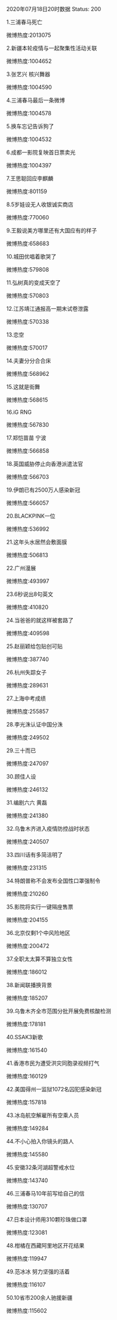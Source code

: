 2020年07月18日20时数据
Status: 200

1.三浦春马死亡

微博热度:2013075

2.新疆本轮疫情与一起聚集性活动关联

微博热度:1004652

3.张艺兴 核兴舞器

微博热度:1004590

4.三浦春马最后一条微博

微博热度:1004578

5.换车忘记告诉狗了

微博热度:1004532

6.成都一影院复映首日票卖光

微博热度:1004397

7.王思聪回应李麒麟

微博热度:801159

8.5岁娃设无人收银诚实商店

微博热度:770060

9.王毅说美方哪里还有大国应有的样子

微博热度:658683

10.城田优唱着歌哭了

微博热度:579808

11.弘树真的变成天空了

微博热度:570803

12.江苏靖江通报高一期末试卷泄露

微博热度:570338

13.恋空

微博热度:570017

14.夫妻分分合合床

微博热度:568962

15.这就是街舞

微博热度:568615

16.iG RNG

微博热度:567830

17.郑恺苗苗 宁波

微博热度:566858

18.英国威胁停止向香港派遣法官

微博热度:566703

19.伊朗已有2500万人感染新冠

微博热度:566057

20.BLACKPINK一位

微博热度:536992

21.这年头水居然会敷面膜

微博热度:506813

22.广州漫展

微博热度:493997

23.6秒说出8句英文

微博热度:410820

24.当爸爸的就这样被套路了

微博热度:409598

25.赵丽颖给包贴创可贴

微博热度:387740

26.杭州失踪女子

微博热度:289631

27.上海中考成绩

微博热度:255857

28.李光洙认证中国分洙

微博热度:249502

29.三十而已

微博热度:247097

30.顾佳人设

微博热度:246132

31.编剧六六 黄磊

微博热度:241380

32.乌鲁木齐进入疫情防控战时状态

微博热度:240507

33.四川话有多简洁明了

微博热度:231315

34.特朗普称不会发布全国性口罩强制令

微博热度:210260

35.影院将实行一键隔座售票

微博热度:204155

36.北京仅剩1个中风险地区

微博热度:200472

37.全职太太算不算独立女性

微博热度:186012

38.新闻联播换背景

微博热度:185207

39.乌鲁木齐全市范围分批开展免费核酸检测

微博热度:178181

40.SSAK3新歌

微博热度:161540

41.香港市民为遭受洪灾同胞录视频打气

微博热度:160129

42.美国得州一监狱1072名囚犯感染新冠

微博热度:157818

43.冰岛航空解雇所有空乘人员

微博热度:149284

44.不小心拍入你镜头的路人

微博热度:145580

45.安徽32条河湖超警戒水位

微博热度:143740

46.三浦春马10年前写给自己的信

微博热度:130707

47.日本设计师用310颗珍珠做口罩

微博热度:123081

48.柑橘在西藏阿里地区开花结果

微博热度:119947

49.范冰冰 努力坚强的活着

微博热度:116107

50.10省市200余人驰援新疆

微博热度:115602

